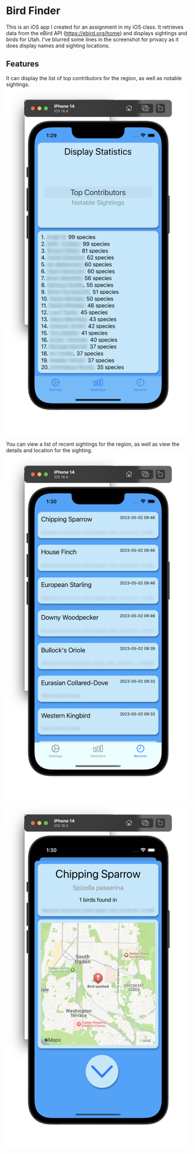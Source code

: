 # Bird Finder

This is an iOS app I created for an assignment in my iOS class. It retrieves data from the eBird API (https://ebird.org/home) and displays sightings and birds for Utah. I've blurred some lines in the screenshot for privacy as it does display names and sighting locations.

## Features

It can display the list of top contributors for the region, as well as notable sightings.
![top contributors](./top_contributors.png)

You can view a list of recent sightings for the region, as well as view the details and location for the sighting.
![sightings](./sightings.png)
![sighting details](./sighting_details.png)